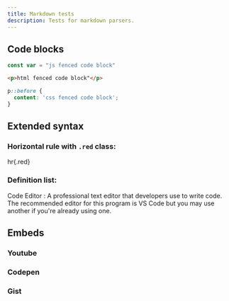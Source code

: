 ```yaml
---
title: Markdown tests
description: Tests for markdown parsers.
---
```


## Code blocks
```js
const var = "js fenced code block"
```


```html
<p>html fenced code block"</p>
```


```css
p::before {
  content: 'css fenced code block';
}
```

## Extended syntax
### Horizontal rule with `.red` class:

hr{.red}

### Definition list:

Code Editor
: A professional text editor that developers use to write code. The recommended editor for this program is VS Code but you may use another if you're already using one.

## Embeds
### Youtube

### Codepen

### Gist
